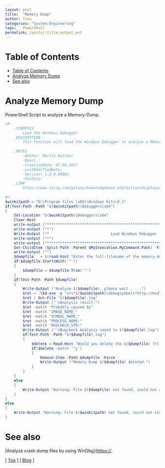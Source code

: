 ```yaml
---
layout: post
title:  "Memory Dump"
author: Tinu
categories: "System-Engineering"
tags:   PowerShell
permalink: /posts/:title:output_ext
---
```


# Table of Contents

- [Table of Contents](#table-of-contents)
- [Analyze Memory Dump](#analyze-memory-dump)
- [See also](#see-also)

# Analyze Memory Dump

PowerShell Script to analyze a Memory-Dump.

````powershell
<#
	.SYNOPSIS
		Load the Windows Debugger
	.DESCRIPTION
		This function will load the Windows Debugger to analyze a MemoryDump
	 
	.NOTES
		-Author: Martin Walther
		-Email : 
		-CreationDate: 07.04.2017
		-LastModifiedDate: 
		-Version: 1.0.0.00002
		-History:
	.LINK
		https://www.ssisg.com/galaxy/knowledgebase.php?action=displayarticle&id=85
	
#>
$winkitpath = "D:\Program Files (x86)\Windows Kits\8.1"
if(Test-Path -Path "$($winkitpath)\Debuggers\x64")
{
    Set-Location "$($winkitpath)\Debuggers\x64"
    Clear-Host
    write-output ("*******************************************************************************")
    write-output ("*")
    Write-Output ("*                            Load Windows Debugger                             ")
    write-output ("*")
    write-output ("*******************************************************************************")
    Get-ChildItem (Split-Path -Parent $MyInvocation.MyCommand.Path) -Filter *.dmp | Select LastWriteTime,Fullname | ft -AutoSize
    write-output ("")
    $dumpfile   = $(read-host "Enter the full-filename of the memory-dump")
	if($dumpfile.StartsWith('"'))
    {
        $dumpfile = $dumpfile.Trim('"')
    }
    if(Test-Path -Path $dumpfile)
    {
        Write-Output ("Analyze $($dumpfile), please wait . . .")
        $ret = .\kd.exe -y "srv*$($winkitpath)\debugsymbols*http://msdl.microsoft.com/download/symbols" -z $dumpfile -logo out.txt -c "!analyze -v;q"
        $ret | Out-File "$($dumpfile).log"
        Write-Output ("`nAnalysis result:")
        $ret -match "Probably caused by"
        $ret -match "IMAGE_NAME:"
        $ret -match "SYMBOL_NAME:"
        $ret -match "PROCESS_NAME:"
        $ret -match "BUGCHECK_STR:"
        Write-Output ("`nBugcheck Analysis saved to $($dumpfile).log")
        if(Test-Path -Path "$($dumpfile).log")
        {
			$delete = Read-Host "Would you delete the $($dumpfile) [Y] Yes, [N] No"
			if($delete -match '^y')
			{
	            Remove-Item -Path $dumpfile -Force
	            Write-Output ("Memory Dump $($dumpfile) deleted.")
			}
        }
    }
    else
    {
        Write-Output "Warning: File $($dumpfile) not found, could not analyze dumpfile."
    }
}
else
{
    Write-Output "Warning: File $($winkitpath) not found, could not start Windows Debugger."
}
````

# See also

[Analyze crash dump files by using WinDbg]([https://](https://docs.microsoft.com/en-gb/windows-hardware/drivers/debugger/crash-dump-files).

[ [Top](#table-of-contents) ] [ [Blog](../categories.html) ]